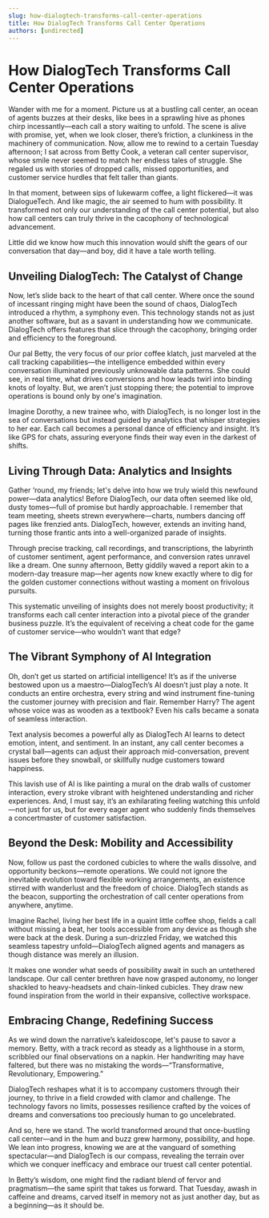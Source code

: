 ```yaml
---
slug: how-dialogtech-transforms-call-center-operations
title: How DialogTech Transforms Call Center Operations
authors: [undirected]
---
```



# How DialogTech Transforms Call Center Operations 

Wander with me for a moment. Picture us at a bustling call center, an ocean of agents buzzes at their desks, like bees in a sprawling hive as phones chirp incessantly—each call a story waiting to unfold. The scene is alive with promise, yet, when we look closer, there’s friction, a clunkiness in the machinery of communication. Now, allow me to rewind to a certain Tuesday afternoon; I sat across from Betty Cook, a veteran call center supervisor, whose smile never seemed to match her endless tales of struggle. She regaled us with stories of dropped calls, missed opportunities, and customer service hurdles that felt taller than giants.

In that moment, between sips of lukewarm coffee, a light flickered—it was DialogueTech. And like magic, the air seemed to hum with possibility. It transformed not only our understanding of the call center potential, but also how call centers can truly thrive in the cacophony of technological advancement. 

Little did we know how much this innovation would shift the gears of our conversation that day—and boy, did it have a tale worth telling.

## Unveiling DialogTech: The Catalyst of Change

Now, let’s slide back to the heart of that call center. Where once the sound of incessant ringing might have been the sound of chaos, DialogTech introduced a rhythm, a symphony even. This technology stands not as just another software, but as a savant in understanding how we communicate. DialogTech offers features that slice through the cacophony, bringing order and efficiency to the foreground.

Our pal Betty, the very focus of our prior coffee klatch, just marveled at the call tracking capabilities—the intelligence embedded within every conversation illuminated previously unknowable data patterns. She could see, in real time, what drives conversions and how leads twirl into binding knots of loyalty. But, we aren’t just stopping there; the potential to improve operations is bound only by one's imagination.

Imagine Dorothy, a new trainee who, with DialogTech, is no longer lost in the sea of conversations but instead guided by analytics that whisper strategies to her ear. Each call becomes a personal dance of efficiency and insight. It’s like GPS for chats, assuring everyone finds their way even in the darkest of shifts.

## Living Through Data: Analytics and Insights

Gather ‘round, my friends; let's delve into how we truly wield this newfound power—data analytics! Before DialogTech, our data often seemed like old, dusty tomes—full of promise but hardly approachable. I remember that team meeting, sheets strewn everywhere—charts, numbers dancing off pages like frenzied ants. DialogTech, however, extends an inviting hand, turning those frantic ants into a well-organized parade of insights.

Through precise tracking, call recordings, and transcriptions, the labyrinth of customer sentiment, agent performance, and conversion rates unravel like a dream. One sunny afternoon, Betty giddily waved a report akin to a modern-day treasure map—her agents now knew exactly where to dig for the golden customer connections without wasting a moment on frivolous pursuits.

This systematic unveiling of insights does not merely boost productivity; it transforms each call center interaction into a pivotal piece of the grander business puzzle. It’s the equivalent of receiving a cheat code for the game of customer service—who wouldn’t want that edge?

## The Vibrant Symphony of AI Integration

Oh, don’t get us started on artificial intelligence! It’s as if the universe bestowed upon us a maestro—DialogTech’s AI doesn’t just play a note. It conducts an entire orchestra, every string and wind instrument fine-tuning the customer journey with precision and flair. Remember Harry? The agent whose voice was as wooden as a textbook? Even his calls became a sonata of seamless interaction.

Text analysis becomes a powerful ally as DialogTech AI learns to detect emotion, intent, and sentiment. In an instant, any call center becomes a crystal ball—agents can adjust their approach mid-conversation, prevent issues before they snowball, or skillfully nudge customers toward happiness.

This lavish use of AI is like painting a mural on the drab walls of customer interaction, every stroke vibrant with heightened understanding and richer experiences. And, I must say, it’s an exhilarating feeling watching this unfold—not just for us, but for every eager agent who suddenly finds themselves a concertmaster of customer satisfaction.

## Beyond the Desk: Mobility and Accessibility

Now, follow us past the cordoned cubicles to where the walls dissolve, and opportunity beckons—remote operations. We could not ignore the inevitable evolution toward flexible working arrangements, an existence stirred with wanderlust and the freedom of choice. DialogTech stands as the beacon, supporting the orchestration of call center operations from anywhere, anytime. 

Imagine Rachel, living her best life in a quaint little coffee shop, fields a call without missing a beat, her tools accessible from any device as though she were back at the desk. During a sun-drizzled Friday, we watched this seamless tapestry unfold—DialogTech aligned agents and managers as though distance was merely an illusion. 

It makes one wonder what seeds of possibility await in such an untethered landscape. Our call center brethren have now grasped autonomy, no longer shackled to heavy-headsets and chain-linked cubicles. They draw new found inspiration from the world in their expansive, collective workspace.

## Embracing Change, Redefining Success

As we wind down the narrative’s kaleidoscope, let's pause to savor a memory. Betty, with a track record as steady as a lighthouse in a storm, scribbled our final observations on a napkin. Her handwriting may have faltered, but there was no mistaking the words—“Transformative, Revolutionary, Empowering.”

DialogTech reshapes what it is to accompany customers through their journey, to thrive in a field crowded with clamor and challenge. The technology favors no limits, possesses resilience crafted by the voices of dreams and conversations too preciously human to go uncelebrated.

And so, here we stand. The world transformed around that once-bustling call center—and in the hum and buzz grew harmony, possibility, and hope. We lean into progress, knowing we are at the vanguard of something spectacular—and DialogTech is our compass, revealing the terrain over which we conquer inefficacy and embrace our truest call center potential.

In Betty’s wisdom, one might find the radiant blend of fervor and pragmatism—the same spirit that takes us forward. That Tuesday, awash in caffeine and dreams, carved itself in memory not as just another day, but as a beginning—as it should be.